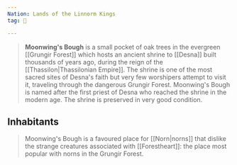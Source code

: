 ```yaml
---
Nation: Lands of the Linnorm Kings
tag: 🌃

---
```


> **Moonwing's Bough** is a small pocket of oak trees in the evergreen [[Grungir Forest]] which hosts an ancient shrine to [[Desna]] built thousands of years ago, during the reign of the [[Thassilon|Thassilonian Empire]]. The shrine is one of the most sacred sites of Desna's faith but very few worshipers attempt to visit it, traveling through the dangerous Grungir Forest. Moonwing's Bough is named after the first priest of Desna who reached the shrine in the modern age. The shrine is preserved in very good condition.


## Inhabitants

> Moonwing's Bough is a favoured place for [[Norn|norns]] that dislike the strange creatures associated with [[Forestheart]]: the place most popular with norns in the  Grungir Forest.









